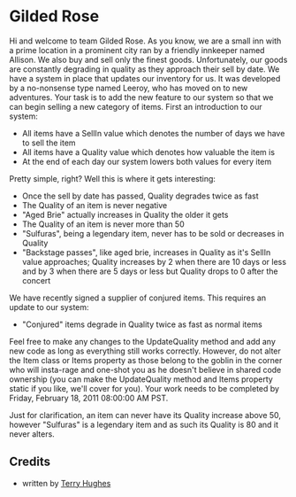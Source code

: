 Gilded Rose
===========

Hi and welcome to team Gilded Rose. As you know, we are a small inn with a prime location in a
 prominent city ran by a friendly innkeeper named Allison. We also buy and sell only the finest
  goods. Unfortunately, our goods are constantly degrading in quality as they approach their
   sell by date. We have a system in place that updates our inventory for us. It was developed
    by a no-nonsense type named Leeroy, who has moved on to new adventures. Your task is to
     add the new feature to our system so that we can begin selling a new category of items.
      First an introduction to our system:

* All items have a SellIn value which denotes the number of days we have to sell the item
* All items have a Quality value which denotes how valuable the item is
* At the end of each day our system lowers both values for every item

Pretty simple, right? Well this is where it gets interesting:

* Once the sell by date has passed, Quality degrades twice as fast
* The Quality of an item is never negative
* "Aged Brie" actually increases in Quality the older it gets
* The Quality of an item is never more than 50
* "Sulfuras", being a legendary item, never has to be sold or decreases in Quality
* "Backstage passes", like aged brie, increases in Quality as it's SellIn value approaches; 
Quality increases by 2 when there are 10 days or less and by 3 when there are 5 days or less
 but Quality drops to 0 after the concert

We have recently signed a supplier of conjured items. This requires an update to our system:

* "Conjured" items degrade in Quality twice as fast as normal items

Feel free to make any changes to the UpdateQuality method and add any new code as long as everything
 still works correctly. However, do not alter the Item class or Items property as those belong to
  the goblin in the corner who will insta-rage and one-shot you as he doesn't believe in shared
   code ownership (you can make the UpdateQuality method and Items property static if you like,
    we'll cover for you). Your work needs to be completed by 
    Friday, February 18, 2011 08:00:00 AM PST.

Just for clarification, an item can never have its Quality increase above 50,
 however "Sulfuras" is a legendary item and as such its Quality is 80 and it never alters.

Credits
-------

* written by [Terry Hughes](https://twitter.com/TerryHughes)
